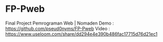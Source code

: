 # FP-Pweb
Final Project Pemrograman Web | Nomaden
Demo : https://github.com/pseud0nyms/FP-Pweb
Video : https://www.useloom.com/share/dd294e4e390b486fac17715d76d21ec1

